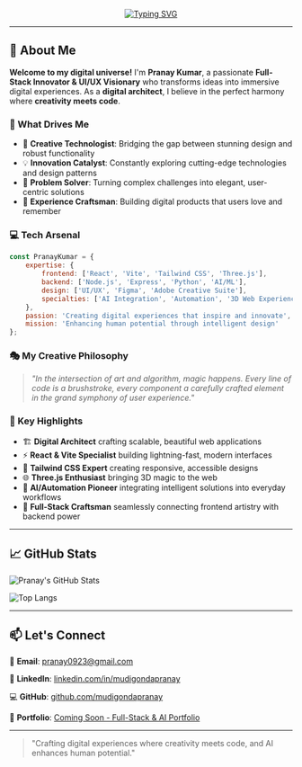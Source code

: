 <!-- Header with animated typing and capsule render -->
<div align="center">

[![Typing SVG](https://readme-typing-svg.herokuapp.com?font=Fira+Code&weight=600&size=28&duration=3000&pause=1000&color=00D8FF&center=true&vCenter=true&multiline=true&width=800&height=100&lines=Hi+there!+I'm+Pranay+Kumar+%F0%9F%91%8B;Digital+Architect+%7C+Creative+Technologist;Building+Tomorrow's+Web+Today+%F0%9F%9A%80)](https://git.io/typing-svg)


</div>

---

## 🎯 About Me

**Welcome to my digital universe!** I'm **Pranay Kumar**, a passionate **Full-Stack Innovator & UI/UX Visionary** who transforms ideas into immersive digital experiences. As a **digital architect**, I believe in the perfect harmony where **creativity meets code**.

### 🚀 What Drives Me
- 🎨 **Creative Technologist**: Bridging the gap between stunning design and robust functionality
- 💡 **Innovation Catalyst**: Constantly exploring cutting-edge technologies and design patterns
- 🔧 **Problem Solver**: Turning complex challenges into elegant, user-centric solutions
- 🌟 **Experience Craftsman**: Building digital products that users love and remember

### 💻 Tech Arsenal
```javascript
const PranayKumar = {
    expertise: {
        frontend: ['React', 'Vite', 'Tailwind CSS', 'Three.js'],
        backend: ['Node.js', 'Express', 'Python', 'AI/ML'],
        design: ['UI/UX', 'Figma', 'Adobe Creative Suite'],
        specialties: ['AI Integration', 'Automation', '3D Web Experiences']
    },
    passion: 'Creating digital experiences that inspire and innovate',
    mission: 'Enhancing human potential through intelligent design'
};
```

### 🎭 My Creative Philosophy
> *"In the intersection of art and algorithm, magic happens. Every line of code is a brushstroke, every component a carefully crafted element in the grand symphony of user experience."*

### 🌟 Key Highlights
- 🏗️ **Digital Architect** crafting scalable, beautiful web applications
- ⚡ **React & Vite Specialist** building lightning-fast, modern interfaces
- 🎨 **Tailwind CSS Expert** creating responsive, accessible designs
- 🌐 **Three.js Enthusiast** bringing 3D magic to the web
- 🤖 **AI/Automation Pioneer** integrating intelligent solutions into everyday workflows
- 🔄 **Full-Stack Craftsman** seamlessly connecting frontend artistry with backend power

---

## 📈 GitHub Stats
![Pranay's GitHub Stats](https://github-readme-stats.vercel.app/api?username=mudigondapranay&show_icons=true&theme=react&hide_border=true)
  
![Top Langs](https://github-readme-stats.vercel.app/api/top-langs/?username=mudigondapranay&layout=compact&theme=react&hide_border=true)

---

## 📫 Let's Connect
📧 **Email**: [pranay0923@gmail.com](mailto:pranay0923@gmail.com)
  
🔗 **LinkedIn**: [linkedin.com/in/mudigondapranay](https://www.linkedin.com/in/mudigondapranay)
  
💻 **GitHub**: [github.com/mudigondapranay](https://github.com/mudigondapranay)
  
🎨 **Portfolio**: [Coming Soon - Full-Stack & AI Portfolio](https://mudigondapranay.dev)

---

> "Crafting digital experiences where creativity meets code, and AI enhances human potential."
